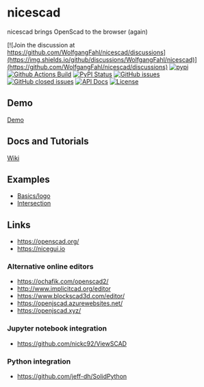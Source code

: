 # nicescad
nicescad brings OpenScad to the browser (again)

[![Join the discussion at https://github.com/WolfgangFahl/nicescad/discussions](https://img.shields.io/github/discussions/WolfgangFahl/nicescad)](https://github.com/WolfgangFahl/nicescad/discussions)
[![pypi](https://img.shields.io/pypi/pyversions/nicescad)](https://pypi.org/project/nicescad/)
[![Github Actions Build](https://github.com/WolfgangFahl/nicescad/actions/workflows/build.yml/badge.svg)](https://github.com/WolfgangFahl/nicescad/actions/workflows/build.yml)
[![PyPI Status](https://img.shields.io/pypi/v/nicescad.svg)](https://pypi.python.org/pypi/nicescad/)
[![GitHub issues](https://img.shields.io/github/issues/WolfgangFahl/nicescad.svg)](https://github.com/WolfgangFahl/nicescad/issues)
[![GitHub closed issues](https://img.shields.io/github/issues-closed/WolfgangFahl/nicescad.svg)](https://github.com/WolfgangFahl/nicescad/issues/?q=is%3Aissue+is%3Aclosed)
[![API Docs](https://img.shields.io/badge/API-Documentation-blue)](https://WolfgangFahl.github.io/nicescad/)
[![License](https://img.shields.io/github/license/WolfgangFahl/nicescad.svg)](https://www.apache.org/licenses/LICENSE-2.0)

## Demo
[Demo](http://nicescad.bitplan.com/)

## Docs and Tutorials
[Wiki](https://wiki.bitplan.com/index.php/nicescad)

## Examples
* [Basics/logo](https://raw.githubusercontent.com/openscad/openscad/master/examples/Basics/logo.scad)
* [Intersection](https://raw.githubusercontent.com/WolfgangFahl/nicescad/main/examples/intersection.scad)

## Links
* https://openscad.org/
* https://nicegui.io
### Alternative online editors
* https://ochafik.com/openscad2/
* http://www.implicitcad.org/editor
* https://www.blockscad3d.com/editor/
* https://openjscad.azurewebsites.net/
* https://openjscad.xyz/
### Jupyter notebook integration
* https://github.com/nickc92/ViewSCAD
### Python integration
* https://github.com/jeff-dh/SolidPython
